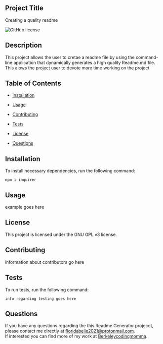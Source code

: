 ## Project Title
  
Creating a quality readme

![GitHub license](https://img.shields.io/badge/License-GPL%20v3-blue.svg)

## Description

This project allows the user to cretae a readme file by using the command-line application that dynamically generates a high quality Readme.md file. This alows the project user to devote more time working on the project. 



## Table of Contents 

* [Installation](#installation)

* [Usage](#usage)

* [Contributing](#contributing)

* [Tests](#tests)


* [License](#license)


* [Questions](#questions)

## Installation 

To install necessary dependencies, run the following command:

```
npm i inquirer
```

## Usage 
example goes here


## License

This project is licensed under the GNU GPL v3 license.


## Contributing 
information about contributors go here

## Tests 
To run tests, run the following command:

```
info regarding testing goes here
```


## Questions 

If you have any questions regarding the this Readme Generator projecet, please contact me directly at floridabelle2021@protonmail.com.
  <br>
  If interested you can find more of my work at [Berkeleycodingmomma](https://github.com/Berkeleycodingmomma/).
